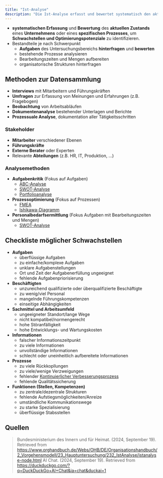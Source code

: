 ```yaml
---
title: "Ist-Analyse"
description: "Die Ist-Analyse erfasst und bewertet systematisch den aktuellen Zustand eines Unternehmens oder Prozesses, um Schwachstellen und Optimierungspotenziale zu identifizieren. Sie nutzt Methoden wie Interviews, Beobachtung und Analysen in Bereichen wie Aufgaben, Prozesse und Personal."
---
```


- **systematischen Erfassung** und **Bewertung** des **aktuellen Zustands** eines **Unternehmens** oder eines **spezifischen Prozesses**, um **Schwachstellen und Optimierungspotenziale** zu identifizieren.
- Bestandteile je nach Schwerpunkt
	- **Aufgaben** des Untersuchungsbereichs **hinterfragen** und **bewerten**
	- bestehende Prozesse analysieren
	- Bearbeitungszeiten und Mengen aufbereiten
	- organisatorische Strukturen hinterfragen

## Methoden zur Datensammlung
- **Interviews** mit Mitarbeitern und Führungskräften
- **Umfragen** zur Erfassung von Meinungen und Erfahrungen (z.B. Fragebogen)
- **Beobachtung** von Arbeitsabläufen
- **Dokumentenanalyse** bestehender Unterlagen und Berichte
- **Prozessuale Analyse**, dokumentation aller Tätigkeitsschritten

### Stakeholder
- **Mitarbeiter** verschiedener Ebenen
- **Führungskräfte**
- **Externe Berater** oder Experten
- Relevante **Abteilungen** (z.B. HR, IT, Produktion, ...)
### Analysemethoden
- **Aufgabenkritik** (Fokus auf Aufgaben)
	- [ABC-Analyse](/open-fidup/lerninhalte/abc-analyse)
	- [SWOT-Analyse](/open-fidup/lerninhalte/swot-analyse)
	- [Portfolioanalyse](/open-fidup/lerninhalte/portfolioanalyse)
- **Prozessoptimierung** (Fokus auf Prozessen)
	- [FMEA](/open-fidup/lerninhalte/fmea)
	- [Ishikawa-Diagramm](/open-fidup/lerninhalte/ishikawa-diagramm)
- **Personalbedarfsermittlung** (Fokus Aufgaben mit Bearbeitungszeiten und Mengen)
	- [SWOT-Analyse](/open-fidup/lerninhalte/swot-analyse)

## Checkliste möglicher Schwachstellen
- **Aufgaben**
	- überflüssige Aufgaben
	- zu einfache/komplexe Aufgaben
	- unklare Aufgabenstellungen
	- Ort und Zeit der Aufgabenerfüllung ungeeignet
	- fehlende Aufgabenpriorisierung
- **Beschäftigten**
	- unzureichend qualifizierte oder überqualifizierte Beschäftigte
	- zu wenig/viel Personal
	- mangelnde Führungskompetenzen
	- einseitige Abhängigkeiten
- **Sachmittel und Arbeitsumfeld**
	- ungeeigneter Standort/lange Wege
	- nicht kompatibel/normengerecht
	- hohe Störanfälligkeit
	- hohe Entwicklungs- und Wartungskosten
- **Informationen**
	- falscher Informationszeitpunkt
	- zu viele Informationen
	- unvollständige Informationen
	- schlecht oder uneinheitlich aufbereitete Informationen
- **Prozesse**
	- zu viele Rückkopllungen
	- zu viele/wenige Verzweigungen
	- fehlender [Kontinuierlicher Verbesserungsprozess](/open-fidup/lerninhalte/kontinuierlicher-verbesserungsprozess)
	- fehlende Qualitätssicherung
- **Funktionen (Stellen, Kompetenzen)**
	- zu zentrale/dezentrale Strukturen
	- fehlende Aufstiegsmöglichkeiten/Anreize
	- umständliche Kommunikationswege
	- zu starke Spezialisierung
	- überflüssige Stabsstellen

## Quellen

> Bundesministerium des Innern und für Heimat. (2024, September 19). Retrieved from https://www.orghandbuch.de/Webs/OHB/DE/Organisationshandbuch/2_Vorgehensmodell/23_Hauptuntersuchung/232_IstAnalyse/istanalyse-node.html
> AI Chat. (2024, September 19). Retrieved from https://duckduckgo.com/?q=DuckDuckGo+AI+Chat&ia=chat&duckai=1